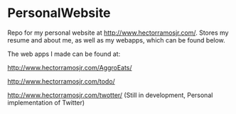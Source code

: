 # PersonalWebsite
Repo for my personal website at http://www.hectorramosjr.com/. Stores my resume and about me, as well as my webapps, which can be found below.

The web apps I made can be found at:

http://www.hectorramosjr.com/AggroEats/

http://www.hectorramosjr.com/todo/

http://www.hectorramosjr.com/twotter/ (Still in development, Personal implementation of Twitter)
